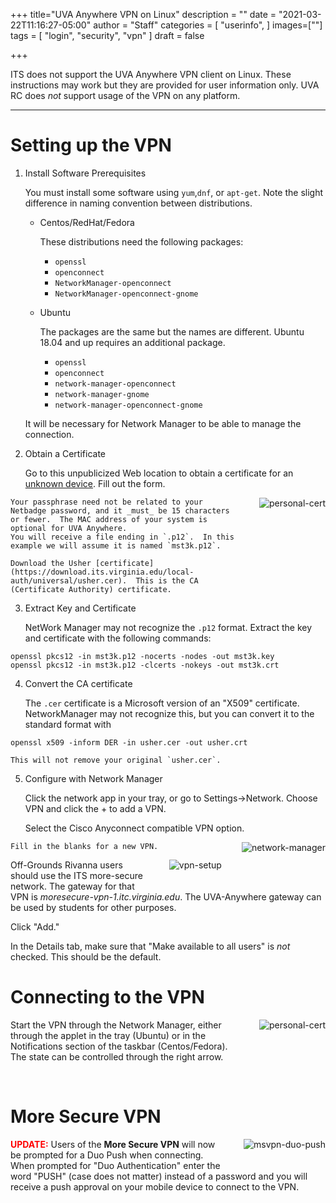 +++
title="UVA Anywhere VPN on Linux"
description = ""
date = "2021-03-22T11:16:27-05:00"
author = "Staff"
categories = [
  "userinfo",
]
images=[""]
tags = [
  "login",
  "security",
  "vpn"
]
draft = false

+++

<p class=lead>ITS does not support the UVA Anywhere VPN client on Linux.  These instructions may work but they are provided for user information only.  UVA RC does <em>not</em> support usage of the VPN on any platform.</p>

- - -

# Setting up the VPN

1. Install Software Prerequisites

    You must install some software using `yum`,`dnf`, or `apt-get`.  Note the slight difference in naming convention between distributions.

    - Centos/RedHat/Fedora

        These distributions need the following packages:

        - `openssl`
        - `openconnect`
        - `NetworkManager-openconnect`
        - `NetworkManager-openconnect-gnome`

    - Ubuntu

        The packages are the same but the names are different.  Ubuntu 18.04 and up requires an additional package.

        - `openssl`
        - `openconnect`
        - `network-manager-openconnect`
        - `network-manager-gnome`
        - `network-manager-openconnect-gnome`

    It will be necessary for Network Manager to be able to manage the connection.

2. Obtain a Certificate

    Go to this unpublicized Web location to obtain a certificate for an [unknown device](https://cloud.securew2.com/public/82116/limited/?device=Unknown).  Fill out the form.  
<img src="/images/linux/cert-unknown-os.png" alt="personal-cert" style="max-width:30%; float:right; margin-left:2rem; margin-bottom:2rem;" />

    Your passphrase need not be related to your Netbadge password, and it _must_ be 15 characters or fewer.  The MAC address of your system is optional for UVA Anywhere.
    You will receive a file ending in `.p12`.  In this example we will assume it is named `mst3k.p12`.

    Download the Usher [certificate](https://download.its.virginia.edu/local-auth/universal/usher.cer).  This is the CA (Certificate Authority) certificate.

3. Extract Key and Certificate

    NetWork Manager may not recognize the `.p12` format.  Extract the key and certificate with the following commands:
```
openssl pkcs12 -in mst3k.p12 -nocerts -nodes -out mst3k.key
openssl pkcs12 -in mst3k.p12 -clcerts -nokeys -out mst3k.crt
```

4. Convert the CA certificate

    The `.cer` certificate is a Microsoft version of an "X509" certificate.  NetworkManager may not recognize this, but you can convert it to the standard format with
```
openssl x509 -inform DER -in usher.cer -out usher.crt
```
    This will not remove your original `usher.cer`.

5. Configure with Network Manager

    Click the network app in your tray, or go to Settings->Network.  Choose VPN and click the + to add a VPN.

    Select the Cisco Anyconnect compatible VPN option.
<img src="/images/linux/network-manager-linux.png" alt="network-manager" style="max-width:30%; float:right; margin-left:2rem; margin-bottom:2rem;" />

    Fill in the blanks for a new VPN.

<img src="/images/linux/vpn-setup-linux.png" alt="vpn-setup" style="max-width:30%; float:right; margin-left:2rem; margin-bottom:2rem;" />

Off-Grounds Rivanna users should use the ITS more-secure network. The gateway for that VPN is *moresecure-vpn-1.itc.virginia.edu*.  The UVA-Anywhere gateway can be used by students for other purposes.

Click "Add."

In the Details tab, make sure that "Make available to all users" is *not* checked.  This should be the default.

# Connecting to the VPN

<img src="/images/linux/running-uva-anywhere.png" alt="personal-cert" style="max-width:30%; float:right; margin-left:2rem; margin-bottom:2rem;" />

Start the VPN through the Network Manager, either through the applet in the tray (Ubuntu) or in the Notifications section of the taskbar (Centos/Fedora).  The state can be controlled through the right arrow.

<br clear=all />

# More Secure VPN

<img src="/images/linux/linux-msn-vpn.png" alt="msvpn-duo-push" style="max-width:30%; float:right; margin-left:2rem; margin-bottom:2rem;" />

<b style="color:red;">UPDATE:</b> Users of the **More Secure VPN** will now be prompted for a Duo Push when connecting. When prompted for "Duo Authentication" enter the word "PUSH" (case does not matter)
instead of a password and you will receive a push approval on your mobile device to connect to the VPN.
<br clear=all />

